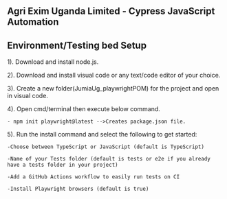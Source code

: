 ## **Agri Exim Uganda Limited - Cypress JavaScript Automation** ##

## **Environment/Testing bed Setup** ##

1). Download and install node.js. 

2). Download and install visual code or any text/code editor of your choice.

3). Create a new folder(JumiaUg_playwrightPOM) for the project and open in visual code.

4). Open cmd/terminal then execute below command.

	- npm init playwright@latest -->Creates package.json file.

5). Run the install command and select the following to get started:

    -Choose between TypeScript or JavaScript (default is TypeScript)
    
    -Name of your Tests folder (default is tests or e2e if you already have a tests folder in your project)
    
    -Add a GitHub Actions workflow to easily run tests on CI
    
    -Install Playwright browsers (default is true)
